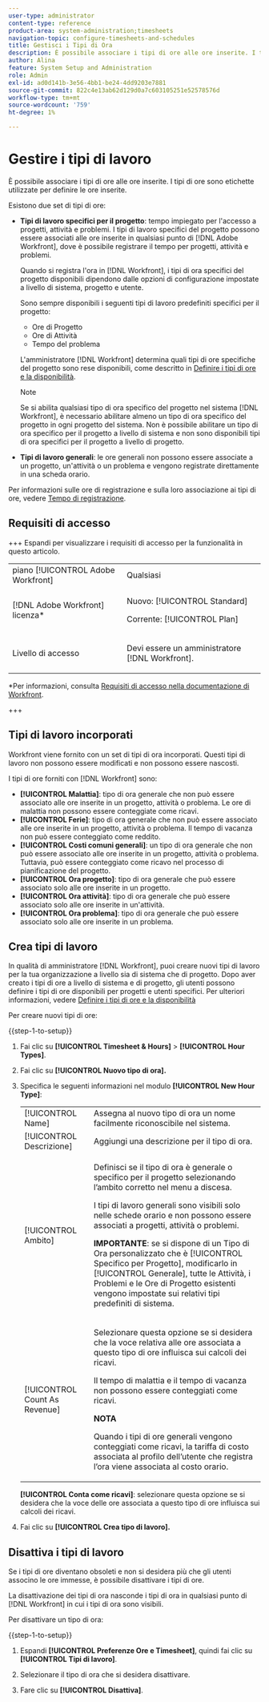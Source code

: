 ```yaml
---
user-type: administrator
content-type: reference
product-area: system-administration;timesheets
navigation-topic: configure-timesheets-and-schedules
title: Gestisci i Tipi di Ora
description: È possibile associare i tipi di ore alle ore inserite. I tipi di ore sono etichette utilizzate per definire le ore inserite.
author: Alina
feature: System Setup and Administration
role: Admin
exl-id: ad0d141b-3e56-4bb1-be24-4dd9203e7881
source-git-commit: 822c4e13ab62d129d0a7c603105251e52578576d
workflow-type: tm+mt
source-wordcount: '759'
ht-degree: 1%

---
```


# Gestire i tipi di lavoro

<!--Audited: 07/2024-->

<!--DON'T DELETE, DRAFT OR HIDE THIS ARTICLE. IT IS LINKED TO THE PRODUCT, THROUGH THE CONTEXT SENSITIVE HELP LINKS. 
**Linked to Creating Billing Record-->

È possibile associare i tipi di ore alle ore inserite. I tipi di ore sono etichette utilizzate per definire le ore inserite.

Esistono due set di tipi di ore:

* **Tipi di lavoro specifici per il progetto**: tempo impiegato per l&#39;accesso a progetti, attività e problemi. I tipi di lavoro specifici del progetto possono essere associati alle ore inserite in qualsiasi punto di [!DNL Adobe Workfront], dove è possibile registrare il tempo per progetti, attività e problemi.

  Quando si registra l&#39;ora in [!DNL Workfront], i tipi di ora specifici del progetto disponibili dipendono dalle opzioni di configurazione impostate a livello di sistema, progetto e utente.

  Sono sempre disponibili i seguenti tipi di lavoro predefiniti specifici per il progetto:

   * Ore di Progetto
   * Ore di Attività
   * Tempo del problema

  L&#39;amministratore [!DNL Workfront] determina quali tipi di ore specifiche del progetto sono rese disponibili, come descritto in [Definire i tipi di ore e la disponibilità](../../../timesheets/create-and-manage-timesheets/define-hour-types-and-availability.md).

  >[!NOTE]
  >
  >Se si abilita qualsiasi tipo di ora specifico del progetto nel sistema [!DNL Workfront], è necessario abilitare almeno un tipo di ora specifico del progetto in ogni progetto del sistema. Non è possibile abilitare un tipo di ora specifico per il progetto a livello di sistema e non sono disponibili tipi di ora specifici per il progetto a livello di progetto.

* **Tipi di lavoro generali**: le ore generali non possono essere associate a un progetto, un&#39;attività o un problema e vengono registrate direttamente in una scheda orario.

Per informazioni sulle ore di registrazione e sulla loro associazione ai tipi di ore, vedere [Tempo di registrazione](/help/quicksilver/timesheets/create-and-manage-timesheets/log-time.md).

## Requisiti di accesso

+++ Espandi per visualizzare i requisiti di accesso per la funzionalità in questo articolo.

<table style="table-layout:auto"> 
 <col> 
 <col> 
 <tbody> 
  <tr> 
   <td role="rowheader">piano [!UICONTROL Adobe Workfront]</td> 
   <td>Qualsiasi</td> 
  </tr> 
  <tr> 
   <td role="rowheader">[!DNL Adobe Workfront] licenza*</td> 
   <td> <p>Nuovo: [!UICONTROL Standard]</p>
   <p>Corrente: [!UICONTROL Plan]</p></td> 
  </tr> 
  <tr> 
   <td role="rowheader">Livello di accesso</td> 
   <td> <p>Devi essere un amministratore [!DNL Workfront].</p> <p> </td> 
  </tr> 
 </tbody> 
</table>

*Per informazioni, consulta [Requisiti di accesso nella documentazione di Workfront](/help/quicksilver/administration-and-setup/add-users/access-levels-and-object-permissions/access-level-requirements-in-documentation.md).

+++

## Tipi di lavoro incorporati

Workfront viene fornito con un set di tipi di ora incorporati. Questi tipi di lavoro non possono essere modificati e non possono essere nascosti.

I tipi di ore forniti con [!DNL Workfront] sono:

* **[!UICONTROL Malattia]**: tipo di ora generale che non può essere associato alle ore inserite in un progetto, attività o problema. Le ore di malattia non possono essere conteggiate come ricavi.
* **[!UICONTROL Ferie]**: tipo di ora generale che non può essere associato alle ore inserite in un progetto, attività o problema. Il tempo di vacanza non può essere conteggiato come reddito.
* **[!UICONTROL Costi comuni generali]**: un tipo di ora generale che non può essere associato alle ore inserite in un progetto, attività o problema. Tuttavia, può essere conteggiato come ricavo nel processo di pianificazione del progetto.
* **[!UICONTROL Ora progetto]**: tipo di ora generale che può essere associato solo alle ore inserite in un progetto.
* **[!UICONTROL Ora attività]**: tipo di ora generale che può essere associato solo alle ore inserite in un&#39;attività.
* **[!UICONTROL Ora problema]**: tipo di ora generale che può essere associato solo alle ore inserite in un problema.

## Crea tipi di lavoro

In qualità di amministratore [!DNL Workfront], puoi creare nuovi tipi di lavoro per la tua organizzazione a livello sia di sistema che di progetto. Dopo aver creato i tipi di ore a livello di sistema e di progetto, gli utenti possono definire i tipi di ore disponibili per progetti e utenti specifici. Per ulteriori informazioni, vedere [Definire i tipi di ore e la disponibilità](../../../timesheets/create-and-manage-timesheets/define-hour-types-and-availability.md)

Per creare nuovi tipi di ore:

{{step-1-to-setup}}

1. Fai clic su **[!UICONTROL Timesheet &amp; Hours]** > **[!UICONTROL Hour Types]**.

1. Fai clic su **[!UICONTROL Nuovo tipo di ora].**
1. Specifica le seguenti informazioni nel modulo **[!UICONTROL New Hour Type]**:

   <table style="table-layout:auto"> 
    <col> 
    <col> 
    <tbody> 
     <tr> 
      <td role="rowheader">[!UICONTROL Name]</td> 
      <td>Assegna al nuovo tipo di ora un nome facilmente riconoscibile nel sistema.</td> 
     </tr> 
     <tr> 
      <td role="rowheader">[!UICONTROL Descrizione]</td> 
      <td>Aggiungi una descrizione per il tipo di ora.</td> 
     </tr> 
     <tr> 
      <td role="rowheader">[!UICONTROL Ambito]</td> 
      <td> <p>Definisci se il tipo di ora è generale o specifico per il progetto selezionando l’ambito corretto nel menu a discesa.</p> <p>I tipi di lavoro generali sono visibili solo nelle schede orario e non possono essere associati a progetti, attività o problemi.</p> <p><b>IMPORTANTE</b>: se si dispone di un Tipo di Ora personalizzato che è [!UICONTROL Specifico per Progetto], modificarlo in [!UICONTROL Generale], tutte le Attività, i Problemi e le Ore di Progetto esistenti vengono impostate sui relativi tipi predefiniti di sistema.</p> </td> 
     </tr> 
     <tr> 
      <td role="rowheader">[!UICONTROL Count As Revenue]</td> 
      <td><p>Selezionare questa opzione se si desidera che la voce relativa alle ore associata a questo tipo di ore influisca sui calcoli dei ricavi.</p>
      <p>Il tempo di malattia e il tempo di vacanza non possono essere conteggiati come ricavi.</p>
      <p><b>NOTA</b></p>
      <p>Quando i tipi di ore generali vengono conteggiati come ricavi, la tariffa di costo associata al profilo dell’utente che registra l’ora viene associata al costo orario.  
      </td> 
     </tr> 
    </tbody> 
   </table>

   **[!UICONTROL Conta come ricavi]**: selezionare questa opzione se si desidera che la voce delle ore associata a questo tipo di ore influisca sui calcoli dei ricavi.

1. Fai clic su **[!UICONTROL Crea tipo di lavoro].**

## Disattiva i tipi di lavoro

Se i tipi di ore diventano obsoleti e non si desidera più che gli utenti associno le ore immesse, è possibile disattivare i tipi di ore.

La disattivazione dei tipi di ora nasconde i tipi di ora in qualsiasi punto di [!DNL Workfront] in cui i tipi di ora sono visibili.

Per disattivare un tipo di ora:

{{step-1-to-setup}}

1. Espandi **[!UICONTROL Preferenze Ore e Timesheet]**, quindi fai clic su **[!UICONTROL Tipi di lavoro]**.

1. Selezionare il tipo di ora che si desidera disattivare.

1. Fare clic su **[!UICONTROL Disattiva]**.
